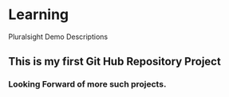 # Learning
Pluralsight Demo Descriptions

## This is my first Git Hub Repository Project

### Looking Forward of more such projects.
